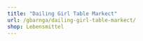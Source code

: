 ```yaml
---
title: "Dailing Girl Table Markect"
url: /gbarnga/dailing-girl-table-markect/
shop: Lebensmittel
---
```

